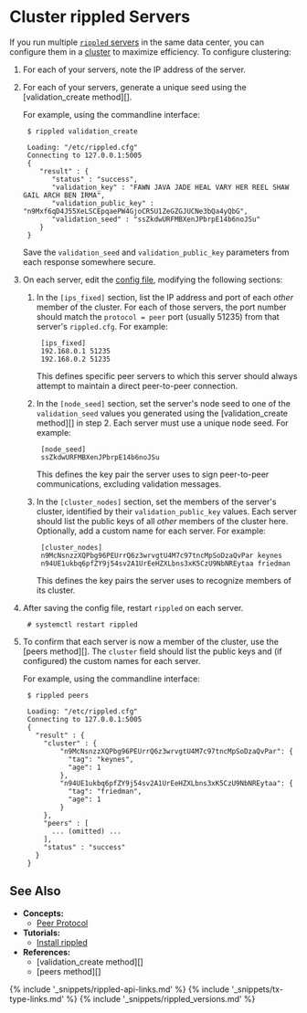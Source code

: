 # Cluster rippled Servers

If you run multiple [`rippled` servers](the-rippled-server.html) in the same data center, you can configure them in a [cluster](clustering.html) to maximize efficiency. To configure clustering:

1. For each of your servers, note the IP address of the server.

2. For each of your servers, generate a unique seed using the [validation_create method][].

    For example, using the commandline interface:

        $ rippled validation_create

        Loading: "/etc/rippled.cfg"
        Connecting to 127.0.0.1:5005
        {
           "result" : {
              "status" : "success",
              "validation_key" : "FAWN JAVA JADE HEAL VARY HER REEL SHAW GAIL ARCH BEN IRMA",
              "validation_public_key" : "n9Mxf6qD4J55XeLSCEpqaePW4GjoCR5U1ZeGZGJUCNe3bQa4yQbG",
              "validation_seed" : "ssZkdwURFMBXenJPbrpE14b6noJSu"
           }
        }

    Save the `validation_seed` and `validation_public_key` parameters from each response somewhere secure.

3. On each server, edit the [config file](https://github.com/ripple/rippled/blob/master/cfg/rippled-example.cfg), modifying the following sections:

    1. In the `[ips_fixed]` section, list the IP address and port of each _other_ member of the cluster. For each of those servers, the port number should match the `protocol = peer` port (usually 51235) from that server's `rippled.cfg`. For example:

            [ips_fixed]
            192.168.0.1 51235
            192.168.0.2 51235

        This defines specific peer servers to which this server should always attempt to maintain a direct peer-to-peer connection.

    2. In the `[node_seed]` section, set the server's node seed to one of the `validation_seed` values you generated using the [validation_create method][] in step 2. Each server must use a unique node seed. For example:

            [node_seed]
            ssZkdwURFMBXenJPbrpE14b6noJSu

        This defines the key pair the server uses to sign peer-to-peer communications, excluding validation messages.

    3. In the `[cluster_nodes]` section, set the members of the server's cluster, identified by their `validation_public_key` values. Each server should list the public keys of all _other_ members of the cluster here. Optionally, add a custom name for each server. For example:

            [cluster_nodes]
            n9McNsnzzXQPbg96PEUrrQ6z3wrvgtU4M7c97tncMpSoDzaQvPar keynes
            n94UE1ukbq6pfZY9j54sv2A1UrEeHZXLbns3xK5CzU9NbNREytaa friedman

        This defines the key pairs the server uses to recognize members of its cluster.

4. After saving the config file, restart `rippled` on each server.

        # systemctl restart rippled

5. To confirm that each server is now a member of the cluster, use the [peers method][]. The `cluster` field should list the public keys and (if configured) the custom names for each server.

    For example, using the commandline interface:

        $ rippled peers

        Loading: "/etc/rippled.cfg"
        Connecting to 127.0.0.1:5005
        {
          "result" : {
            "cluster" : {
                "n9McNsnzzXQPbg96PEUrrQ6z3wrvgtU4M7c97tncMpSoDzaQvPar": {
                  "tag": "keynes",
                  "age": 1
                },
                "n94UE1ukbq6pfZY9j54sv2A1UrEeHZXLbns3xK5CzU9NbNREytaa": {
                  "tag": "friedman",
                  "age": 1
                }
            },
            "peers" : [
              ... (omitted) ...
            ],
            "status" : "success"
          }
        }

## See Also

- **Concepts:**
    - [Peer Protocol](peer-protocol.html)
- **Tutorials:**
    - [Install rippled](install-rippled.html)
- **References:**
    - [validation_create method][]
    - [peers method][]

<!--{# common link defs #}-->
{% include '_snippets/rippled-api-links.md' %}
{% include '_snippets/tx-type-links.md' %}
{% include '_snippets/rippled_versions.md' %}
